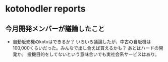 # kotohodler reports
## 今月開発メンバーが議論したこと
- 自動販売機のkotoはできるか？
いろいろ議論したが、中古の自販機は100,000くらいだった。みんなで出し合えば買えるかも？
あとはハードの開発か。
投機目的をしてないという意味合いでも実社会系サービスはあり。
